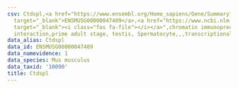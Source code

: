 ```yaml
---
csv: Ctdspl,<a href="https://www.ensembl.org/Homo_sapiens/Gene/Summary?db=core;g=ENSMUSG00000047409"
  target="_blank">ENSMUSG00000047409</a>,<a href="https://www.ncbi.nlm.nih.gov/pubmed/25450459"
  target="_blank"><i class="fas fa-file"></i></a>",chromatin immunoprecipitation assay,direct
  interaction,prime adult stage, testis, Spermatocyte,,,transcriptional regulation,
data_alias: Ctdspl
data_id: ENSMUSG00000047409
data_numevidence: 1
data_species: Mus musculus
data_taxid: '10090'
title: Ctdspl
---
```

